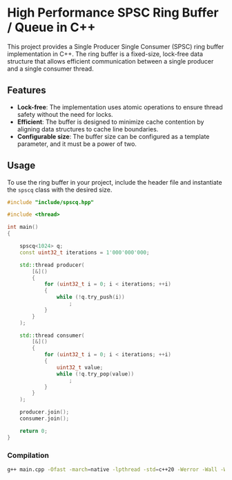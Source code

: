 # High Performance SPSC Ring Buffer / Queue in C++

This project provides a Single Producer Single Consumer (SPSC) ring buffer implementation in C++. The ring buffer is a fixed-size, lock-free data structure that allows efficient communication between a single producer and a single consumer thread.

## Features

- **Lock-free**: The implementation uses atomic operations to ensure thread safety without the need for locks.
- **Efficient**: The buffer is designed to minimize cache contention by aligning data structures to cache line boundaries.
- **Configurable size**: The buffer size can be configured as a template parameter, and it must be a power of two.


## Usage

To use the ring buffer in your project, include the header file and instantiate the `spscq` class with the desired size.

```cpp
#include "include/spscq.hpp"

#include <thread>

int main()
{

    spscq<1024> q;
    const uint32_t iterations = 1'000'000'000;

    std::thread producer(
        [&]()
        {
            for (uint32_t i = 0; i < iterations; ++i)
            {
                while (!q.try_push(i))
                    ;
            }
        }
    );

    std::thread consumer(
        [&]()
        {
            for (uint32_t i = 0; i < iterations; ++i)
            {
                uint32_t value;
                while (!q.try_pop(value))
                    ;
            }
        }
    );

    producer.join();
    consumer.join();

    return 0;
}
```

### Compilation


```bash
g++ main.cpp -Ofast -march=native -lpthread -std=c++20 -Werror -Wall -Wno-interference-size
```